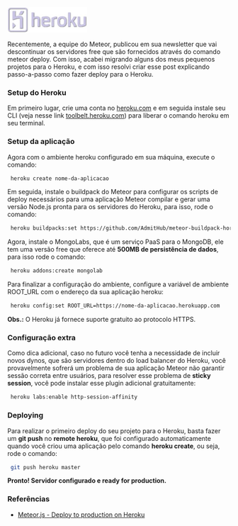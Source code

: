 ![Deploying Meteor no Heroku](../images/heroku.jpg "Deploying Meteor no Heroku")

Recentemente, a equipe do Meteor, publicou em sua newsletter que vai descontinuar os servidores free que são fornecidos através do comando meteor deploy.
Com isso, acabei migrando alguns dos meus pequenos projetos para o Heroku, e com isso resolvi criar esse post explicando passo-a-passo como fazer deploy para o Heroku.

### Setup do Heroku

Em primeiro lugar, crie uma conta no [heroku.com](https://heroku.com) e em seguida instale seu CLI (veja nesse link [toolbelt.heroku.com](https://toolbelt.heroku.com)) para liberar o comando heroku em seu terminal.

### Setup da aplicação

Agora com o ambiente heroku configurado em sua máquina, execute o comando:

``` bash
 heroku create nome-da-aplicacao
``` 

Em seguida, instale o buildpack do Meteor para configurar os scripts de deploy necessários para uma aplicação Meteor compilar e gerar uma versão Node.js pronta para os servidores do Heroku, para isso, rode o comando:

``` bash
 heroku buildpacks:set https://github.com/AdmitHub/meteor-buildpack-horse.git
``` 

Agora, instale o MongoLabs, que é um serviço PaaS para o MongoDB, ele tem uma versão free que oferece até **500MB de persistência de dados**, para isso rode o comando:

``` bash
 heroku addons:create mongolab
``` 

Para finalizar a configuração do ambiente, configure a variável de ambiente ROOT_URL com o endereço da sua aplicação heroku:

``` bash
 heroku config:set ROOT_URL=https://nome-da-aplicacao.herokuapp.com
``` 

**Obs.:** O Heroku já fornece suporte gratuito ao protocolo HTTPS.

### Configuração extra

Como dica adicional, caso no futuro você tenha a necessidade de incluir novos dynos, que são servidores dentro do load balancer do Heroku, você provavelmente sofrerá um problema de sua aplicação Meteor não garantir sessão correta entre usuários, para resolver esse problema de **sticky session**, você pode instalar esse plugin adicional gratuitamente:

``` bash
 heroku labs:enable http-session-affinity
``` 

### Deploying

Para realizar o primeiro deploy do seu projeto para o Heroku, basta fazer um **git push** no **remote heroku**, que foi configurado automaticamente quando você criou uma aplicação pelo comando **heroku create**, ou seja, rode o comando:

``` bash
 git push heroku master
``` 

**Pronto! Servidor configurado e ready for production.**

### Referências

*   [Meteor.js - Deploy to production on Heroku](http://justmeteor.com/blog/deploy-to-production-on-heroku)